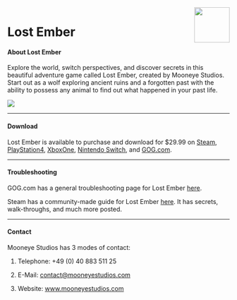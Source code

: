 
<img src="../../../Downloads/download.png)![](../../../Downloads/download.png" align="right" style="height: 80px"/>

# Lost Ember


#### About Lost Ember

Explore the world, switch perspectives, and discover secrets in this beautiful adventure game called Lost Ember, created by Mooneye Studios. Start out as a wolf exploring ancient ruins and a forgotten past with the ability to possess any animal to find out what happened in your past life.

![](screenshot.jfif) 

---

#### Download

Lost Ember is available to purchase and download for $29.99 on <a href="https://store.steampowered.com/app/563840/LOST_EMBER/?utm_source=lostember_hp" target="_blank">Steam</a>, <a href="https://store.playstation.com/en-us/product/UP3086-CUSA17291_00-LOSTEMBER00000US" target="_blank">PlayStation4</a>, <a href="https://www.xbox.com/en-us/games/store/lost-ember/9pn11w6w1lq1" target="_blank">XboxOne</a>, <a href="https://www.nintendo.com/games/detail/lost-ember-switch/" target="_blank">Nintendo Switch</a>, and <a href="https://www.gog.com/game/lost_ember" target="_blank">GOG.com</a>.

---

#### Troubleshooting

GOG.com has a general troubleshooting page for Lost Ember <a href="https://support.gog.com/hc/en-us/articles/360003863578-LOST-EMBER?product=gog" target="_blank">here</a>.

Steam has a community-made guide for Lost Ember <a href="https://steamcommunity.com/app/563840/guides/" target="_blank">here</a>. It has secrets, walk-throughs, and much more posted.

---

#### Contact

Mooneye Studios has 3 modes of contact:

1. Telephone: +49 (0) 40 883 511 25
    
2. E-Mail: contact@mooneyestudios.com
    
3. Website: <a href="www.mooneyestudios.com" target="_blank">www.mooneyestudios.com</a>